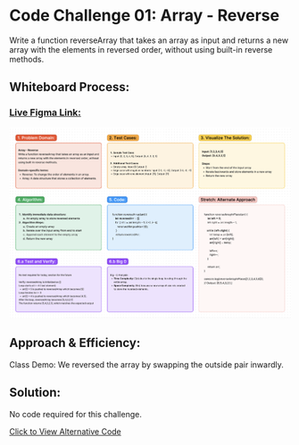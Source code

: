 # Code Challenge 01: Array - Reverse

 Write a function reverseArray that takes an array as input and returns a new array with the elements in reversed order, without using built-in reverse methods.

## Whiteboard Process:
### [Live Figma Link:](https://www.figma.com/file/NrXypGc2zOzI4oEeB6Dywr/Whiteboard%3A-Array---Reverse?type=whiteboard&node-id=0%3A1&t=7z6BBfUdKwmY3omc-1)

![Whiteboard](./ArrayReverse.png)

## Approach & Efficiency:
Class Demo: We reversed the array by swapping the outside pair inwardly.

## Solution:
No code required for this challenge.

[Click to View Alternative Code](./reverse-array.js)
